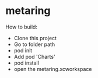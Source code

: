 # metaring

How to build:
- Clone this project
- Go to folder path
- pod init
- Add pod 'Charts'
- pod install
- open the metaring.xcworkspace
